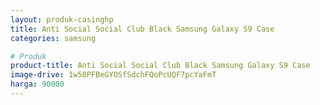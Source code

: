 ```yaml
---
layout: produk-casinghp
title: Anti Social Social Club Black Samsung Galaxy S9 Case
categories: samsung

# Produk
product-title: Anti Social Social Club Black Samsung Galaxy S9 Case
image-drive: 1w58PFBeGYOSfSdchFQoPcUQF7pcYaFmT
harga: 90000
---
```

